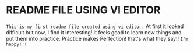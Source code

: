 # README FILE USING VI EDITOR
`This is my first readme file created using vi editor.`
At first it looked difficult but now, I find it interesting!
It feels good to learn new things and put them into practice.
Practice makes Perfection! that's what they say!! 
`I'm happy!!!`
